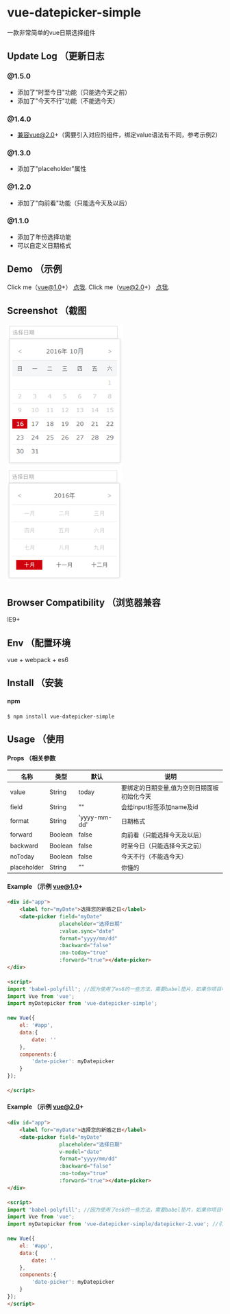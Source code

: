 # vue-datepicker-simple

一款非常简单的vue日期选择组件


## Update Log （更新日志

### @1.5.0
- 添加了"时至今日"功能（只能选今天之前）
- 添加了"今天不行"功能（不能选今天）

### @1.4.0
- 兼容vue@2.0+（需要引入对应的组件，绑定value语法有不同，参考示例2）

### @1.3.0
- 添加了"placeholder"属性

### @1.2.0
- 添加了"向前看"功能（只能选今天及以后）

### @1.1.0
- 添加了年份选择功能
- 可以自定义日期格式


## Demo （示例
Click me（vue@1.0+） [点我](http://dai-siki.github.io/vue-datepicker-simple/example/demo.html).
Click me（vue@2.0+） [点我](http://dai-siki.github.io/vue-datepicker-simple/example2/demo.html).


## Screenshot （截图
![screenshot](screenshot/01.png)
![screenshot](screenshot/02.png)

## Browser Compatibility （浏览器兼容
IE9+

## Env （配置环境
vue + webpack + es6


## Install （安装

#### npm

```shell
$ npm install vue-datepicker-simple
```

## Usage （使用

#### Props （相关参数
| 名称              | 类型               | 默认             | 说明                                         |
| ----------------- | ----------------- | ---------------- | --------------------------------------------- |
| value             | String         | today            | 要绑定的日期变量,值为空则日期面板初始化今天    |
| field             | String            | ""               | 会给input标签添加name及id                   |
| format            | String            | 'yyyy-mm-dd'     | 日期格式                                    |
| forward           | Boolean           | false            | 向前看（只能选择今天及以后）              |
| backward           | Boolean           | false            | 时至今日（只能选择今天之前）              |
| noToday           | Boolean           | false            | 今天不行（不能选今天）              |
| placeholder       | String            | ""               | 你懂的                                     |


#### Example （示例 vue@1.0+
```html
<div id="app">
	<label for="myDate">选择您的新婚之日</label>
	<date-picker field="myDate"
				 placeholder="选择日期"
				 :value.sync="date"
				 format="yyyy/mm/dd"
				 :backward="false"
				 :no-today="true"
				 :forward="true"></date-picker>
</div>

<script>
import 'babel-polyfill'; //因为使用了es6的一些方法，需要babel垫片，如果你项目中已有相关兼容性方案，可忽略
import Vue from 'vue';
import myDatepicker from 'vue-datepicker-simple';

new Vue({
    el: '#app',
    data:{
        date: ''
    },
    components:{
        'date-picker': myDatepicker
    }
});

</script>
```

#### Example （示例 vue@2.0+
```html
<div id="app">
	<label for="myDate">选择您的新婚之日</label>
	<date-picker field="myDate"
				 placeholder="选择日期"
				 v-model="date"
				 format="yyyy/mm/dd"
				 :backward="false"
				 :no-today="true"
				 :forward="true"></date-picker>
</div>

<script>
import 'babel-polyfill'; //因为使用了es6的一些方法，需要babel垫片，如果你项目中已有相关兼容性方案，可忽略
import Vue from 'vue';
import myDatepicker from 'vue-datepicker-simple/datepicker-2.vue'; //引入对应的组件

new Vue({
    el: '#app',
    data:{
        date: ''
    },
    components:{
        'date-picker': myDatepicker
    }
});
</script>
```
